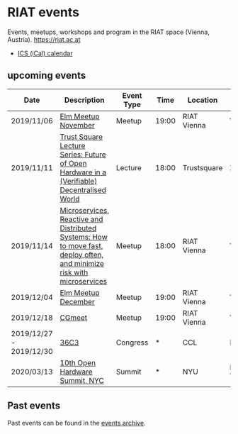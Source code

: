 [ics (ical) calendar]: https://calendar.google.com/calendar/ical/riat.at_nst52qhk2fca3u8dvhce8pepbg%40group.calendar.google.com/public/basic.ics "Online subscription to events by the RIAT Institute. Crypto, Blockchain, DLT"
[riat website]: https://riat.ac.at
[riat activities archive]: https://riat.at/activities
[eventbrite page]: https://www.eventbrite.com/o/riat-academy-10768509578 "RIAT academy eventbrite page"
[pdf overview & print event calendar]: https://github.com/parasew/riat-events/raw/master/assets/2019-04-RIAT_program_PDF_calendar_2019.pdf
[events archive]: https://github.com/parasew/riat-events/tree/master/archive

# RIAT events

Events, meetups, workshops and program in the RIAT space (Vienna, Austria). https://riat.ac.at

- [ICS (iCal) calendar]

## upcoming events

| Date                    | Description                                                                                                                                                                                                                                  | Event Type | Time  | Location    | City     | Country     | ISO |
| ----------------------- | -------------------------------------------------------------------------------------------------------------------------------------------------------------------------------------------------------------------------------------------- | ---------- | ----- | ----------- | -------- | ----------- | --- |
| 2019/11/06              | [Elm Meetup November](https://www.meetup.com/Vienna-Elm-Meetup/events/265369697/)                                                                                                                                                            | Meetup     | 19:00 | RIAT Vienna | Vienna   | Austria     | AT  |
| 2019/11/11              | [Trust Square Lecture Series: Future of Open Hardware in a (Verifiable) Decentralised World](https://www.trustsquare.ch/en/events/view/833643836/trust-square-lecture-series--future-of-open-hardware-in-a--verifiable--decentralised-world) | Lecture    | 18:00 | Trustsquare | Zurich   | Switzerland | CH  |
| 2019/11/14              | [Microservices, Reactive and Distributed Systems: How to move fast, deploy often, and minimize risk with microservices](https://www.meetup.com/reactive-vienna/events/265503655/)                                                            | Meetup     | 18:00 | RIAT Vienna | Vienna   | Austria     | AT  |
| 2019/12/04              | [Elm Meetup December](https://www.meetup.com/Vienna-Elm-Meetup/events/266283835/)                                                                                                                                                            | Meetup     | 19:00 | RIAT Vienna | Vienna   | Austria     | AT  |
| 2019/12/18              | [CGmeet](https://www.facebook.com/PIXELvienna/photos/?tab=album&album_id=10162261703230570/)                                                                                                                                                            | Meetup     | 19:00 | RIAT Vienna | Vienna   | Austria     | AT  |
| 2019/12/27 - 2019/12/30 | [36C3](https://www.ccc.de/en/updates/2019/36c3-in-leipzig)                                                                                                                                                                                   | Congress   | \*    | CCL         | Leipzig  | Germany     | DE  |
| 2020/03/13              | [10th Open Hardware Summit, NYC](https://twitter.com/ohsummit/status/1145713168498511872)                                                                                                                                                    | Summit     | \*    | NYU         | New York | USA         | US  |

## Past events

Past events can be found in the [events archive].

